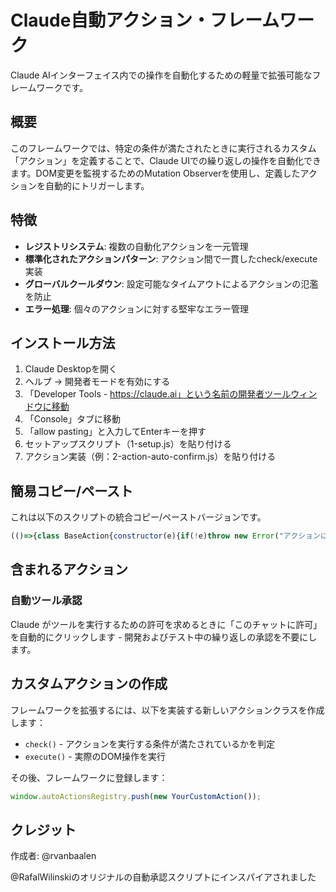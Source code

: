 # Claude自動アクション・フレームワーク
Claude AIインターフェイス内での操作を自動化するための軽量で拡張可能なフレームワークです。

## 概要
このフレームワークでは、特定の条件が満たされたときに実行されるカスタム「アクション」を定義することで、Claude UIでの繰り返しの操作を自動化できます。DOM変更を監視するためのMutation Observerを使用し、定義したアクションを自動的にトリガーします。

## 特徴
- **レジストリシステム**: 複数の自動化アクションを一元管理
- **標準化されたアクションパターン**: アクション間で一貫したcheck/execute実装
- **グローバルクールダウン**: 設定可能なタイムアウトによるアクションの氾濫を防止
- **エラー処理**: 個々のアクションに対する堅牢なエラー管理

## インストール方法
1. Claude Desktopを開く
2. ヘルプ -> 開発者モードを有効にする
3. 「Developer Tools - https://claude.ai」という名前の開発者ツールウィンドウに移動
4. 「Console」タブに移動
5. 「allow pasting」と入力してEnterキーを押す
6. セットアップスクリプト（1-setup.js）を貼り付ける
7. アクション実装（例：2-action-auto-confirm.js）を貼り付ける

## 簡易コピー/ペースト
これは以下のスクリプトの統合コピー/ペーストバージョンです。

```javascript
(()=>{class BaseAction{constructor(e){if(!e)throw new Error("アクションには名前が必要です。");this.name=e}check(){console.warn(`アクション「${this.name}」にcheck()の実装がありません。`);return!1}execute(e){console.warn(`アクション「${this.name}」にexecute()の実装がありません。`)}}let t=0,e=2e3;window.autoActionsRegistry=window.autoActionsRegistry||[],window.myMutationObserver&&window.myMutationObserver.disconnect(),console.log("新しいMutation Observerを設定中...");let o=new MutationObserver(o=>{let n=Date.now();if(n-t<e)return console.log("🕒 グローバルクールダウン有効中、変更チェックをスキップします。"),void 0;for(let i of window.autoActionsRegistry)try{let o=i.check();if(o){console.log(`✅ [${i.name}] 条件を満たしました。実行準備中。`),i.execute(o),t=n,console.log(`⏱️ [${i.name}] アクションを実行しました。クールダウンを開始します。`);break}}catch(e){console.error(`「${i.name}」のアクションチェック/実行中にエラーが発生しました:`,e)}});o.observe(document.body,{childList:!0,subtree:!0}),window.myMutationObserver=o,console.log("✅ オブザーバーを開始しました。変更を監視中..."),console.log("登録済みアクション:",window.autoActionsRegistry.map(e=>e.name));class n extends BaseAction{constructor(){super("AutoConfirmTool")}check(){console.log(`[${this.name}] 条件をチェック中...`);let e=document.querySelector('[role="dialog"]');if(!e)return null;let t=e.querySelector("button div");if(!t)return null;let o=t.textContent;if(!o||!o.includes("Run ")||!o.includes(" from"))return null;let n=o.match(/Run (\S+) from/),r=n?n[1]:"不明なツール";console.log(`[${this.name}] 以下のツールリクエストダイアログを検出: ${r}`);let a=Array.from(e.querySelectorAll("button")).find(e=>e.textContent.toLowerCase().includes("このチャットに許可"));return a?(console.log(`[${this.name}] '許可'ボタンを見つけました。`),{button:a,toolName:r}):null}execute(e){if(!e||!e.button)return void console.error(`[${this.name}] 有効なデータなしで実行が呼び出されました。`);console.log(`🚀 [${this.name}] ツールを自動承認しています: ${e.toolName}`),e.button.click()}}window.autoActionsRegistry.some(e=>"AutoConfirmTool"===e.name)||(window.autoActionsRegistry.push(new n),console.log("🤖 AutoConfirmToolActionをレジストリに追加しました。"))})();
```

## 含まれるアクション
### 自動ツール承認
Claude がツールを実行するための許可を求めるときに「このチャットに許可」を自動的にクリックします - 開発およびテスト中の繰り返しの承認を不要にします。

## カスタムアクションの作成
フレームワークを拡張するには、以下を実装する新しいアクションクラスを作成します：

- `check()` - アクションを実行する条件が満たされているかを判定
- `execute()` - 実際のDOM操作を実行

その後、フレームワークに登録します：

```javascript
window.autoActionsRegistry.push(new YourCustomAction());
```

## クレジット
作成者: @rvanbaalen

@RafalWilinskiのオリジナルの自動承認スクリプトにインスパイアされました